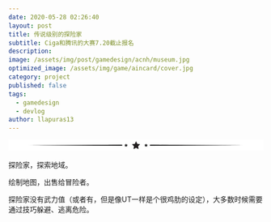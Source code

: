 ```yaml
---
date: 2020-05-28 02:26:40
layout: post
title: 传说级别的探险家
subtitle: Ciga和腾讯的大赛7.20截止报名
description: 
image: /assets/img/post/gamedesign/acnh/museum.jpg
optimized_image: /assets/img/game/aincard/cover.jpg
category: project
published: false
tags:
  - gamedesign
  - devlog
author: llapuras13
---
```


![](/assets/img/line.png)

探险家，探索地域。

绘制地图，出售给冒险者。

探险家没有武力值（或者有，但是像UT一样是个很鸡肋的设定），大多数时候需要通过技巧躲避、逃离危险。

